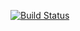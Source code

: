 
[![Build Status](https://travis-ci.com/MrJnrman/todo-api.png)](https://travis-ci.com/MrJnrman/todo-api)